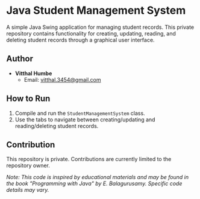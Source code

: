 # Java Student Management System

A simple Java Swing application for managing student records. This private repository contains functionality for creating, updating, reading, and deleting student records through a graphical user interface.

## Author

- **Vitthal Humbe**
  - Email: vitthal.3454@gmail.com

## How to Run

1. Compile and run the `StudentManagementSystem` class.
2. Use the tabs to navigate between creating/updating and reading/deleting student records.

## Contribution

This repository is private. Contributions are currently limited to the repository owner.

*Note: This code is inspired by educational materials and may be found in the book "Programming with Java" by E. Balagurusamy. Specific code details may vary.*
